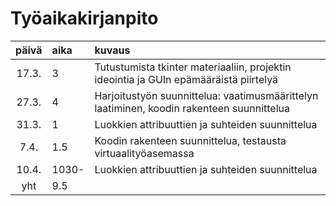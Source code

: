 # Työaikakirjanpito

| päivä | aika | kuvaus  |
| :----:|:-----| :-----|
| 17.3. | 3    | Tutustumista tkinter materiaaliin, projektin ideointia ja GUIn epämääräistä piirtelyä |
| 27.3. | 4    | Harjoitustyön suunnittelua: vaatimusmäärittelyn laatiminen, koodin rakenteen suunnittelua |
| 31.3. | 1    | Luokkien attribuuttien ja suhteiden suunnittelua |
| 7.4.  | 1.5   | Koodin rakenteen suunnittelua, testausta virtuaalityöasemassa |
| 10.4. | 1030-    | Luokkien attribuuttien ja suhteiden suunnittelua |
| yht   | 9.5   | | 

